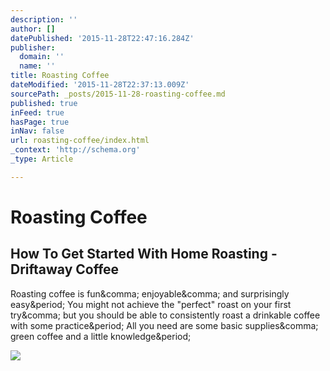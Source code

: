 ```yaml
---
description: ''
author: []
datePublished: '2015-11-28T22:47:16.284Z'
publisher:
  domain: ''
  name: ''
title: Roasting Coffee
dateModified: '2015-11-28T22:37:13.009Z'
sourcePath: _posts/2015-11-28-roasting-coffee.md
published: true
inFeed: true
hasPage: true
inNav: false
url: roasting-coffee/index.html
_context: 'http://schema.org'
_type: Article

---
```

# Roasting Coffee

<article style=""><h1>How To Get Started With Home Roasting - Driftaway Coffee</h1><p>Roasting coffee is fun&amp;comma; enjoyable&amp;comma; and surprisingly easy&amp;period; You might not achieve the "perfect" roast on your first try&amp;comma; but you should be able to consistently roast a drinkable coffee with some practice&amp;period; All you need are some basic supplies&amp;comma; green coffee and a little knowledge&amp;period;</p><img src="https://driftaway.coffee/wp-content/uploads/2015/08/shutterstock_182457260.jpg" /></article>